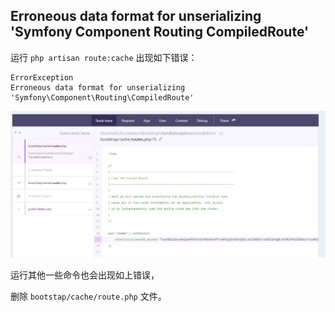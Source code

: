 ## Erroneous data format for unserializing 'Symfony Component Routing CompiledRoute'

运行 `php artisan route:cache` 出现如下错误：

```shell
ErrorException
Erroneous data format for unserializing 'Symfony\Component\Routing\CompiledRoute'
```

![](../src/2020040401.jpg)

运行其他一些命令也会出现如上错误，

删除 `bootstap/cache/route.php` 文件。